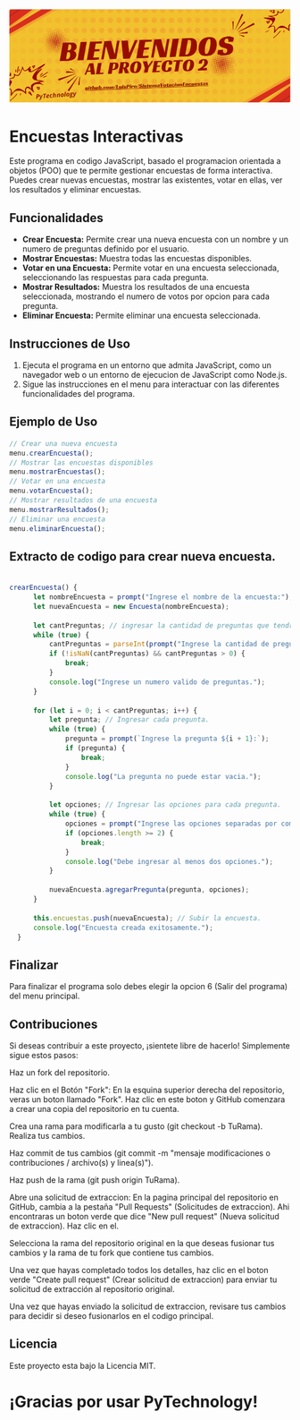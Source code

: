 ![banner](banner.png)

# Encuestas Interactivas

Este programa en codigo JavaScript, basado el programacion orientada a objetos (POO) que te permite gestionar encuestas de forma interactiva. Puedes crear nuevas encuestas, mostrar las existentes, votar en ellas, ver los resultados y eliminar encuestas.

## Funcionalidades

- **Crear Encuesta:** Permite crear una nueva encuesta con un nombre y un numero de preguntas definido por el usuario.
- **Mostrar Encuestas:** Muestra todas las encuestas disponibles.
- **Votar en una Encuesta:** Permite votar en una encuesta seleccionada, seleccionando las respuestas para cada pregunta.
- **Mostrar Resultados:** Muestra los resultados de una encuesta seleccionada, mostrando el numero de votos por opcion para cada pregunta.
- **Eliminar Encuesta:** Permite eliminar una encuesta seleccionada.

## Instrucciones de Uso

1. Ejecuta el programa en un entorno que admita JavaScript, como un navegador web o un entorno de ejecucion de JavaScript como Node.js.
2. Sigue las instrucciones en el menu para interactuar con las diferentes funcionalidades del programa.

## Ejemplo de Uso

```javascript
// Crear una nueva encuesta
menu.crearEncuesta();
// Mostrar las encuestas disponibles
menu.mostrarEncuestas();
// Votar en una encuesta
menu.votarEncuesta();
// Mostrar resultados de una encuesta
menu.mostrarResultados();
// Eliminar una encuesta
menu.eliminarEncuesta();
```
## Extracto de codigo para crear nueva encuesta.

```JavaScript

crearEncuesta() {
      let nombreEncuesta = prompt("Ingrese el nombre de la encuesta:");
      let nuevaEncuesta = new Encuesta(nombreEncuesta);

      let cantPreguntas; // ingresar la cantidad de preguntas que tendra tu encuesta.
      while (true) {
          cantPreguntas = parseInt(prompt("Ingrese la cantidad de preguntas para la nueva encuesta:"));
          if (!isNaN(cantPreguntas) && cantPreguntas > 0) {
              break;
          }
          console.log("Ingrese un numero valido de preguntas.");
      }

      for (let i = 0; i < cantPreguntas; i++) {
          let pregunta; // Ingresar cada pregunta.
          while (true) {
              pregunta = prompt(`Ingrese la pregunta ${i + 1}:`);
              if (pregunta) {
                  break;
              }
              console.log("La pregunta no puede estar vacia.");
          }

          let opciones; // Ingresar las opciones para cada pregunta.
          while (true) {
              opciones = prompt("Ingrese las opciones separadas por comas:").split(",");
              if (opciones.length >= 2) {
                  break;
              }
              console.log("Debe ingresar al menos dos opciones.");
          }

          nuevaEncuesta.agregarPregunta(pregunta, opciones);
      }

      this.encuestas.push(nuevaEncuesta); // Subir la encuesta.
      console.log("Encuesta creada exitosamente.");
  }
```

## Finalizar

Para finalizar el programa solo debes elegir la opcion 6 (Salir del programa) del menu principal.

## Contribuciones

Si deseas contribuir a este proyecto, ¡sientete libre de hacerlo! Simplemente sigue estos pasos:

Haz un fork del repositorio.

Haz clic en el Botón "Fork": En la esquina superior derecha del repositorio, veras un boton llamado "Fork". Haz clic en este boton y GitHub comenzara a crear una copia del repositorio en tu cuenta.

Crea una rama para modificarla a tu gusto (git checkout -b TuRama).
Realiza tus cambios.

Haz commit de tus cambios (git commit -m "mensaje modificaciones o contribuciones / archivo(s) y linea(s)").

Haz push de la rama (git push origin TuRama).

Abre una solicitud de extraccion: En la pagina principal del repositorio en GitHub, cambia a la pestaña "Pull Requests" (Solicitudes de extraccion). Ahi encontraras un boton verde que dice "New pull request" (Nueva solicitud de extraccion). Haz clic en el.

Selecciona la rama del repositorio original en la que deseas fusionar tus cambios y la rama de tu fork que contiene tus cambios.

Una vez que hayas completado todos los detalles, haz clic en el boton verde "Create pull request" (Crear solicitud de extraccion) para enviar tu solicitud de extracción al repositorio original.

Una vez que hayas enviado la solicitud de extraccion, revisare tus cambios para decidir si deseo fusionarlos en el codigo principal.

## Licencia

Este proyecto esta bajo la Licencia MIT.

# ¡Gracias por usar PyTechnology!